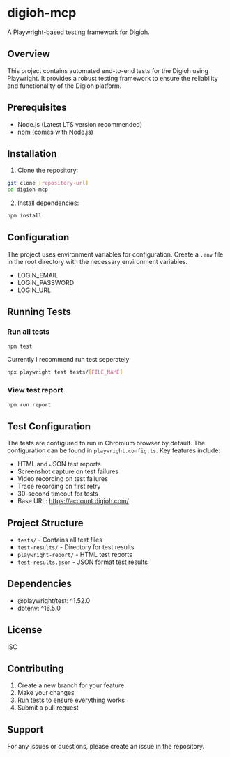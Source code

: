 # digioh-mcp

A Playwright-based testing framework for Digioh.
## Overview

This project contains automated end-to-end tests for the Digioh using Playwright. It provides a robust testing framework to ensure the reliability and functionality of the Digioh platform.

## Prerequisites

- Node.js (Latest LTS version recommended)
- npm (comes with Node.js)

## Installation

1. Clone the repository:
```bash
git clone [repository-url]
cd digioh-mcp
```

2. Install dependencies:
```bash
npm install
```

## Configuration

The project uses environment variables for configuration. Create a `.env` file in the root directory with the necessary environment variables.
* LOGIN_EMAIL
* LOGIN_PASSWORD
* LOGIN_URL

## Running Tests

### Run all tests
```bash
npm test
```
Currently I recommend run test seperately
```bash
npx playwright test tests/[FILE_NAME]
```

### View test report
```bash
npm run report
```

## Test Configuration

The tests are configured to run in Chromium browser by default. The configuration can be found in `playwright.config.ts`. Key features include:

- HTML and JSON test reports
- Screenshot capture on test failures
- Video recording on test failures
- Trace recording on first retry
- 30-second timeout for tests
- Base URL: https://account.digioh.com/

## Project Structure

- `tests/` - Contains all test files
- `test-results/` - Directory for test results
- `playwright-report/` - HTML test reports
- `test-results.json` - JSON format test results

## Dependencies

- @playwright/test: ^1.52.0
- dotenv: ^16.5.0

## License

ISC

## Contributing

1. Create a new branch for your feature
2. Make your changes
3. Run tests to ensure everything works
4. Submit a pull request

## Support

For any issues or questions, please create an issue in the repository.